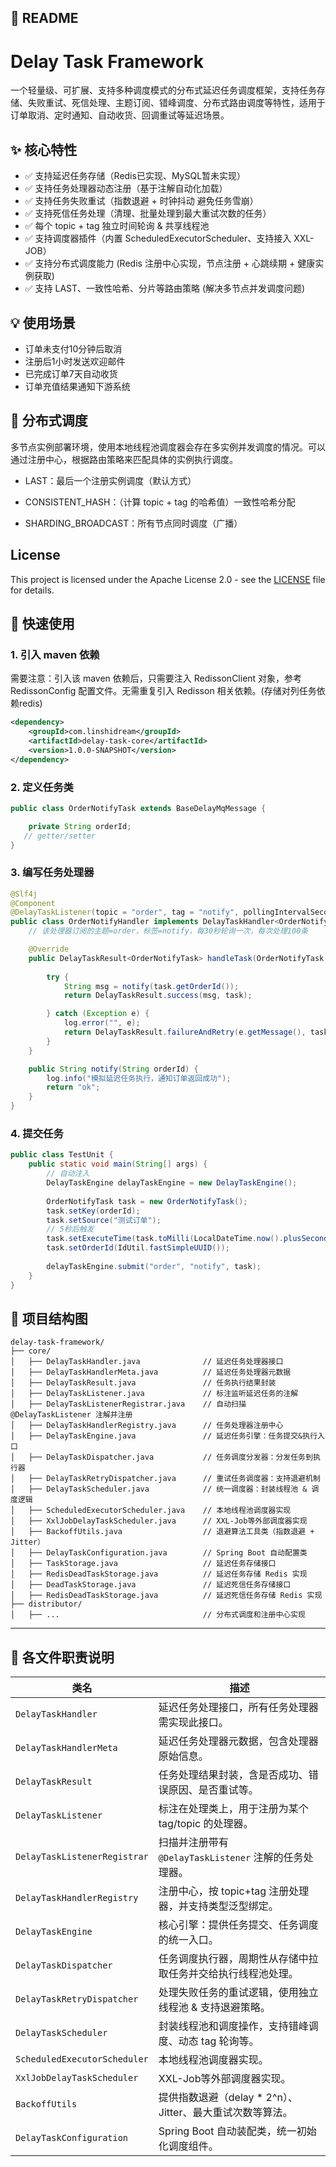 ## 📖 README



# Delay Task Framework

一个轻量级、可扩展、支持多种调度模式的分布式延迟任务调度框架，支持任务存储、失败重试、死信处理、主题订阅、错峰调度、分布式路由调度等特性，适用于订单取消、定时通知、自动收货、回调重试等延迟场景。



## ✨ 核心特性

- ✅ 支持延迟任务存储（Redis已实现、MySQL暂未实现）
- ✅ 支持任务处理器动态注册（基于注解自动化加载）
- ✅ 支持任务失败重试（指数退避 + 时钟抖动 避免任务雪崩）
- ✅ 支持死信任务处理（清理、批量处理到最大重试次数的任务）
- ✅ 每个 topic + tag 独立时间轮询 & 共享线程池
- ✅ 支持调度器插件（内置 ScheduledExecutorScheduler、支持接入 XXL-JOB）
- ✅ 支持分布式调度能力 (Redis 注册中心实现，节点注册 + 心跳续期 + 健康实例获取)
- ✅ 支持 LAST、一致性哈希、分片等路由策略 (解决多节点并发调度问题)




## 💡 使用场景

- 订单未支付10分钟后取消
- 注册后1小时发送欢迎邮件
- 已完成订单7天自动收货
- 订单充值结果通知下游系统


## 📝 分布式调度

多节点实例部署环境，使用本地线程池调度器会存在多实例并发调度的情况。可以通过注册中心，根据路由策略来匹配具体的实例执行调度。

- LAST：最后一个注册实例调度（默认方式）

- CONSISTENT_HASH：（计算 topic + tag 的哈希值）一致性哈希分配

- SHARDING_BROADCAST：所有节点同时调度（广播）

## License

This project is licensed under the Apache License 2.0 - see the [LICENSE](./LICENSE) file for details.

## 🚀 快速使用

### 1. 引入 maven 依赖

需要注意：引入该 maven 依赖后，只需要注入 RedissonClient 对象，参考 RedissonConfig 配置文件。无需重复引入 Redisson 相关依赖。(存储对列任务依赖redis)
```xml
<dependency>
    <groupId>com.linshidream</groupId>
    <artifactId>delay-task-core</artifactId>
    <version>1.0.0-SNAPSHOT</version>
</dependency>
```

### 2. 定义任务类

```java
public class OrderNotifyTask extends BaseDelayMqMessage {

    private String orderId;
   // getter/setter
}
```

### 3. 编写任务处理器

```java
@Slf4j
@Component
@DelayTaskListener(topic = "order", tag = "notify", pollingIntervalSeconds = 30, pollTasksMax = 100)
public class OrderNotifyHandler implements DelayTaskHandler<OrderNotifyTask> {
    // 该处理器订阅的主题=order，标签=notify，每30秒轮询一次，每次处理100条

    @Override
    public DelayTaskResult<OrderNotifyTask> handleTask(OrderNotifyTask task) {
      
        try {
            String msg = notify(task.getOrderId());
            return DelayTaskResult.success(msg, task);

        } catch (Exception e) {
            log.error("", e);
            return DelayTaskResult.failureAndRetry(e.getMessage(), task);
        }
    }

    public String notify(String orderId) {
        log.info("模拟延迟任务执行，通知订单返回成功");
        return "ok";
    }
}
```

### 4. 提交任务

```java
public class TestUnit {
    public static void main(String[] args) {
        // 自动注入
        DelayTaskEngine delayTaskEngine = new DelayTaskEngine();
        
        OrderNotifyTask task = new OrderNotifyTask();
        task.setKey(orderId);
        task.setSource("测试订单");
        // 5秒后触发
        task.setExecuteTime(task.toMilli(LocalDateTime.now().plusSeconds(5)));
        task.setOrderId(IdUtil.fastSimpleUUID());
        
        delayTaskEngine.submit("order", "notify", task);
    }
}
```


## 📁 项目结构图

```
delay-task-framework/
├── core/
│   ├── DelayTaskHandler.java              // 延迟任务处理器接口
│   ├── DelayTaskHandlerMeta.java          // 延迟任务处理器元数据
│   ├── DelayTaskResult.java               // 任务执行结果封装
│   ├── DelayTaskListener.java             // 标注监听延迟任务的注解
│   ├── DelayTaskListenerRegistrar.java    // 自动扫描 @DelayTaskListener 注解并注册
│   ├── DelayTaskHandlerRegistry.java      // 任务处理器注册中心
│   ├── DelayTaskEngine.java               // 延迟任务引擎：任务提交&执行入口
│   ├── DelayTaskDispatcher.java           // 任务调度分发器：分发任务到执行器
│   ├── DelayTaskRetryDispatcher.java      // 重试任务调度器：支持退避机制
│   ├── DelayTaskScheduler.java            // 统一调度器：封装线程池 & 调度逻辑
│   ├── ScheduledExecutorScheduler.java    // 本地线程池调度器实现
│   ├── XxlJobDelayTaskScheduler.java      // XXL-Job等外部调度器实现
│   ├── BackoffUtils.java                  // 退避算法工具类（指数退避 + Jitter）
│   ├── DelayTaskConfiguration.java        // Spring Boot 自动配置类
│   ├── TaskStorage.java                   // 延迟任务存储接口
│   ├── RedisDeadTaskStorage.java          // 延迟任务存储 Redis 实现
│   ├── DeadTaskStorage.java               // 延迟死信任务存储接口
│   ├── RedisDeadTaskStorage.java          // 延迟死信任务存储 Redis 实现
├── distributor/
│   ├── ...                                // 分布式调度和注册中心实现
```

------





## 🧩 各文件职责说明

| 类名                         | 描述                                                         |
| ---------------------------- | ------------------------------------------------------------ |
| `DelayTaskHandler`           | 延迟任务处理接口，所有任务处理器需实现此接口。               |
| `DelayTaskHandlerMeta`       | 延迟任务处理器元数据，包含处理器原始信息。               |
| `DelayTaskResult`            | 任务处理结果封装，含是否成功、错误原因、是否重试等。         |
| `DelayTaskListener`          | 标注在处理类上，用于注册为某个 tag/topic 的处理器。          |
| `DelayTaskListenerRegistrar` | 扫描并注册带有 `@DelayTaskListener` 注解的任务处理器。       |
| `DelayTaskHandlerRegistry`   | 注册中心，按 topic+tag 注册处理器，并支持类型泛型绑定。      |
| `DelayTaskEngine`            | 核心引擎：提供任务提交、任务调度的统一入口。                 |
| `DelayTaskDispatcher`        | 任务调度执行器，周期性从存储中拉取任务并交给执行线程池处理。 |
| `DelayTaskRetryDispatcher`   | 处理失败任务的重试逻辑，使用独立线程池 & 支持退避策略。      |
| `DelayTaskScheduler`         | 封装线程池和调度操作，支持错峰调度、动态 tag 轮询等。        |
| `ScheduledExecutorScheduler` | 本地线程池调度器实现。        |
| `XxlJobDelayTaskScheduler`   | XXL-Job等外部调度器实现。        |
| `BackoffUtils`               | 提供指数退避（delay * 2^n）、Jitter、最大重试次数等算法。    |
| `DelayTaskConfiguration`     | Spring Boot 自动装配类，统一初始化调度组件。                 |